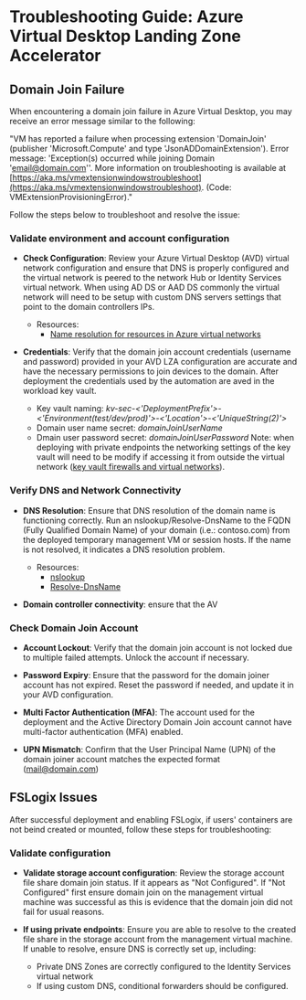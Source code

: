 # Troubleshooting Guide: Azure Virtual Desktop Landing Zone Accelerator

## Domain Join Failure

When encountering a domain join failure in Azure Virtual Desktop, you may receive an error message similar to the following:

"VM has reported a failure when processing extension 'DomainJoin' (publisher 'Microsoft.Compute' and type 'JsonADDomainExtension'). Error message: 'Exception(s) occurred while joining Domain 'email@domain.com''. More information on troubleshooting is available at [https://aka.ms/vmextensionwindowstroubleshoot](https://aka.ms/vmextensionwindowstroubleshoot). (Code: VMExtensionProvisioningError)."

Follow the steps below to troubleshoot and resolve the issue:

### Validate environment and account configuration

- **Check Configuration**: Review your Azure Virtual Desktop (AVD) virtual network configuration and ensure that DNS is properly configured and the virtual network is peered to the network Hub or Identity Services virtual network. When using AD DS or AAD DS commonly the virtual network will need to be setup with custom DNS servers settings that point to the domain controllers IPs.
    - Resources:
        - [Name resolution for resources in Azure virtual networks](https://learn.microsoft.com/en-us/azure/virtual-network/virtual-networks-name-resolution-for-vms-and-role-instances?tabs=redhat)

- **Credentials**: Verify that the domain join account credentials (username and password) provided in your AVD LZA configuration are accurate and have the necessary permissions to join devices to the domain. After deployment the credentials used by the automation are aved in the workload key vault.
    - Key vault naming: *kv-sec-<'DeploymentPrefix'>-<'Environment(test/dev/prod)'>-<'Location'>-<'UniqueString(2)'>*
    - Domain user name secret: *domainJoinUserName*
    - Dmain user password secret: *domainJoinUserPassword*
    Note: when deploying with private endpoints the networking settings of the key vault will need to be modify if accessing it from outside the virtual network ([key vault firewalls and virtual networks](https://learn.microsoft.com/en-us/azure/key-vault/general/network-security)).

### Verify DNS and Network Connectivity

- **DNS Resolution**: Ensure that DNS resolution of the domain name is functioning correctly. Run an nslookup/Resolve-DnsName to the FQDN (Fully Qualified Domain Name) of your domain (i.e.: contoso.com) from the deployed temporary management VM or session hosts. If the name is not resolved, it indicates a DNS resolution problem.
    - Resources:
        - [nslookup](https://learn.microsoft.com/en-us/windows-server/administration/windows-commands/nslookup)
        - [Resolve-DnsName](https://learn.microsoft.com/en-us/powershell/module/dnsclient/resolve-dnsname?view=windowsserver2022-ps)

- **Domain controller connectivity**: ensure that the AV

### Check Domain Join Account

- **Account Lockout**: Verify that the domain join account is not locked due to multiple failed attempts. Unlock the account if necessary.

- **Password Expiry**: Ensure that the password for the domain joiner account has not expired. Reset the password if needed, and update it in your AVD configuration.

- **Multi Factor Authentication (MFA)**: The account used for the deployment and the Active Directory Domain Join account cannot have multi-factor authentication (MFA) enabled.

- **UPN Mismatch**: Confirm that the User Principal Name (UPN) of the domain joiner account matches the expected format (mail@domain.com)

## FSLogix Issues

After successful deployment and enabling FSLogix, if users' containers are not beind created or mounted, follow these steps for troubleshooting:

### Validate configuration
- **Validate storage account configuration**: Review the storage account file share domain join status. If it appears as "Not Configured". If "Not Configured" first ensure domain join on the management virtual machine was successful as this is evidence that the domain join did not fail for usual reasons. 
- **If using private endpoints**: Ensure you are able to resolve to the created file share in the storage account from the management virtual machine. If unable to resolve, ensure DNS is correctly set up, including:

    - Private DNS Zones are correctly configured to the Identity Services virtual network
    - If using custom DNS, conditional forwarders should be configured.
